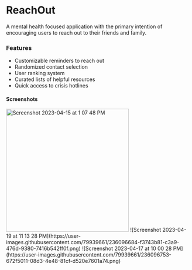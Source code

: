 # ReachOut

A mental health focused application with the primary intention of encouraging users to reach out to their friends and family.

### Features

* Customizable reminders to reach out
* Randomized contact selection
* User ranking system
* Curated lists of helpful resources
* Quick access to crisis hotlines

#### Screenshots
<img width="335" alt="Screenshot 2023-04-15 at 1 07 48 PM" src="https://user-images.githubusercontent.com/79939661/236077238-3be7149b-4109-443c-aaf8-eb136fbad5e9.png">
![Screenshot 2023-04-19 at 11 13 28 PM](https://user-images.githubusercontent.com/79939661/236096684-f3743b81-c3a9-476d-9380-7416b542ff0f.png)
![Screenshot 2023-04-17 at 10 00 28 PM](https://user-images.githubusercontent.com/79939661/236096753-672f5011-08d3-4e48-81cf-d520e7601a74.png)
